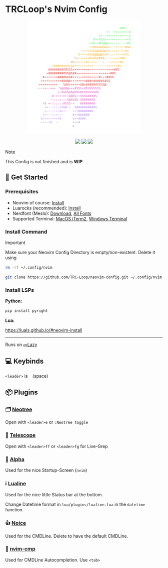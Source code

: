 # TRCLoop's Nvim Config

<p align="center">
  <img src="https://github.com/TRC-Loop/neovim-config/blob/main/.github/static/rocket.svg" width=360>
</p>

<p align="center">
  <img src="https://img.shields.io/github/actions/workflow/status/TRC-Loop/neovim-config/nvim-health.yml?style=for-the-badge&logo=neovim&label=NVIM%20HEALTHCHECK">
  <img src="https://img.shields.io/github/repo-size/TRC-Loop/neovim-config?style=for-the-badge">
  <img src="https://img.shields.io/github/stars/TRC-Loop/neovim-config?style=for-the-badge&logo=github">
</p>

> [!NOTE]  
> This Config is not finished and is **WIP**

## 🚀 Get Started

### Prerequisites
- Neovim of course: [Install](https://github.com/neovim/neovim/blob/master/INSTALL.md)
- Luarocks (recommended): [Install](https://github.com/luarocks/luarocks/wiki/Download)
- Nerdfont (Meslo): [Download](https://github.com/ryanoasis/nerd-fonts/releases/download/v3.4.0/Meslo.zip), [All Fonts](https://www.nerdfonts.com/font-downloads)
- Supported Terminal: [MacOS iTerm2](https://iterm2.com), [Windows Terminal](https://github.com/microsoft/terminal)

### Install Command

> [!IMPORTANT]  
> Make sure your Neovim Config Directory is empty/non-existent. Delete it using
> ```bash
> rm -rf ~/.config/nvim
> ```


```bash
git clone https://github.com/TRC-Loop/neovim-config.git ~/.config/nvim
```

### Install LSPs

**Python:**

```bash
pip install pyright
```

**Lua:**

https://luals.github.io/#neovim-install


---

Runs on <a href="https://github.com/folke/lazy.nvim" target="_blank" rel="noopener noreferrer">💤Lazy</a>

## 💻 Keybinds

`<leader>` is ` ` (space)

## 📦 Plugins

### 🗂️ [Neotree](https://github.com/nvim-neo-tree/neo-tree.nvim)
Open with `<leader>e` or `:Neotree toggle`

### 🔭 [Telescope](https://github.com/nvim-telescope/telescope.nvim)
Open with `<leader>ff` or `<leader>fg` for Live-Grep

### 🏁 [Alpha](https://github.com/goolord/alpha-nvim)
Used for the nice Startup-Screen (`nvim`)

### ℹ️ [Lualine](https://github.com/nvim-lualine/lualine.nvim)
Used for the nice little Status bar at the bottom.

Change Datetime format in `lua/plugins/lualine.lua` in the `datetime` function.

### 👍 [Noice](https://github.com/folke/noice.nvim)
Used for the CMDLine. Delete to have the default CMDLine.

### 🚗 [nvim-cmp](https://github.com/hrsh7th/nvim-cmp)
Used for CMDLine Autocompletion. Use `<tab>`
